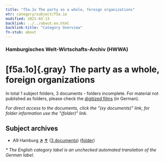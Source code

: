 ```yaml
---
title: "f5a.1o The party as a whole, foreign organizations"
etr: category/subject/f5a.1o
modified: 2021-03-13
backlink: ../../about.en.html
backlink-title: "Category Overview"
fn-stub: about
---
```


### Hamburgisches Welt-Wirtschafts-Archiv (HWWA)
# [f5a.1o]{.gray}&#8201; The party as a whole, foreign organizations&#160; 





In total 1 subject folders, 3 documents - folders incomplete.
For material not published as folders, please check the [digitized films](/film/h1_sh) (in German).

_For direct access to the documents, click the "(xy documents)" link, for folder information use the "(folder)" link._

## Subject archives


- A9 Hamburg [**&nearr;**](../../../geo/i/140905/about.en.html "Hamburg (all folders)") [**&uarr;**](../../../geo/about.en.html#A9 "Country category system") (<a href="https://pm20.zbw.eu/dfgview/sh/140905,144436" title="about: Hamburg : The party as a whole, foreign organizations" target="_blank">3 documents</a>) ([folder](../../../../folder/sh/1409xx/140905/1444xx/144436/about.en.html))


_* The English category label is an unchecked automated translation of the German label._

